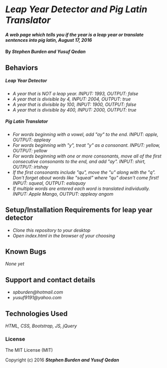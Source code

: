 # _Leap Year Detector and Pig Latin Translator_

#### _A web page which tells you if the year is a leap year or translate sentences into pig latin, August 17, 2016_

#### By _**Stephen Burden and Yusuf Qedan**_

## Behaviors
##### Leap Year Detector
* _A year that is NOT a leap year. INPUT: 1993, OUTPUT: false_
* _A year that is divisible by 4, INPUT: 2004, OUTPUT: true_
* _A year that is divisible by 100, INPUT: 1900, OUTPUT: false_
* _A year that is divisible by 400, INPUT: 2000, OUTPUT: true_

##### Pig Latin Translator
* _For words beginning with a vowel, add "ay" to the end. INPUT: apple, OUTPUT: appleay_
* _For words beginning with "y", treat "y" as a consonant. INPUT: yellow, OUTPUT: yellow_
* _For words beginning with one or more consonants, move all of the first consecutive consonants to the end, and add "ay". INPUT: shirt, OUTPUT: irtshay_
* _If the first consonants include "qu", move the "u" along with the "q". Don't forget about words like "squeal" where "qu" doesn't come first! INPUT: squeal, OUTPUT: ealsquay_
* _If multiple words are entered each word is translated individually. INPUT: Apple Mango, OUTPUT: appleay angom_


## Setup/Installation Requirements for leap year detector
* _Clone this repository to your desktop_
* _Open index.html in the browser of your choosing_



## Known Bugs
_None yet_

## Support and contact details
* _spburden@hotmail.com_
* _yusuf9191@yahoo.com_

## Technologies Used
_HTML,
CSS,
Bootstrap,
JS,
jQuery_

### License
The MIT License (MIT)

Copyright (c) 2016 **_Stephen Burden and Yusuf Qedan_**
